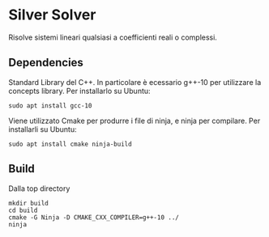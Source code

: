 # Silver Solver
Risolve sistemi lineari qualsiasi a coefficienti reali o complessi.
## Dependencies
Standard Library del C++.
In particolare è ecessario g++-10 per utilizzare la concepts library.
Per installarlo su Ubuntu:
```
sudo apt install gcc-10
```
Viene utilizzato Cmake per produrre i file di ninja, e ninja per compilare.
Per installarli su Ubuntu:
```
sudo apt install cmake ninja-build
```
## Build
Dalla top directory
```
mkdir build
cd build
cmake -G Ninja -D CMAKE_CXX_COMPILER=g++-10 ../
ninja
```
